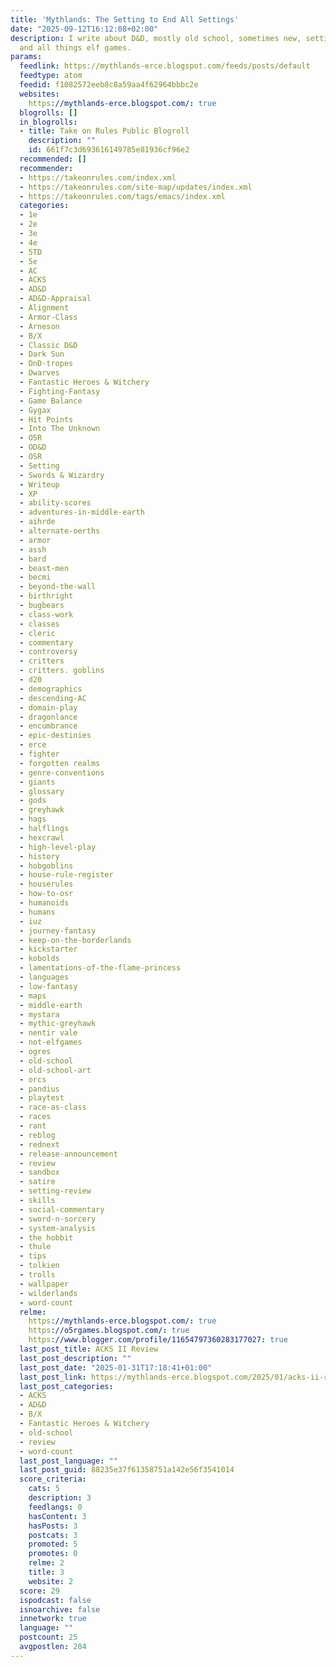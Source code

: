 ```yaml
---
title: 'Mythlands: The Setting to End All Settings'
date: "2025-09-12T16:12:08+02:00"
description: I write about D&D, mostly old school, sometimes new, settings, game analysis
  and all things elf games.
params:
  feedlink: https://mythlands-erce.blogspot.com/feeds/posts/default
  feedtype: atom
  feedid: f1082572eeb8c8a59aa4f62964bbbc2e
  websites:
    https://mythlands-erce.blogspot.com/: true
  blogrolls: []
  in_blogrolls:
  - title: Take on Rules Public Blogroll
    description: ""
    id: 661f7c3d693616149785e81936cf96e2
  recommended: []
  recommender:
  - https://takeonrules.com/index.xml
  - https://takeonrules.com/site-map/updates/index.xml
  - https://takeonrules.com/tags/emacs/index.xml
  categories:
  - 1e
  - 2e
  - 3e
  - 4e
  - 5TD
  - 5e
  - AC
  - ACKS
  - AD&D
  - AD&D-Appraisal
  - Alignment
  - Armor-Class
  - Arneson
  - B/X
  - Classic D&D
  - Dark Sun
  - DnD-tropes
  - Dwarves
  - Fantastic Heroes & Witchery
  - Fighting-Fantasy
  - Game Balance
  - Gygax
  - Hit Points
  - Into The Unknown
  - O5R
  - OD&D
  - OSR
  - Setting
  - Swords & Wizardry
  - Writeup
  - XP
  - ability-scores
  - adventures-in-middle-earth
  - aihrde
  - alternate-oerths
  - armor
  - assh
  - bard
  - beast-men
  - becmi
  - beyond-the-wall
  - birthright
  - bugbears
  - class-work
  - classes
  - cleric
  - commentary
  - controversy
  - critters
  - critters. goblins
  - d20
  - demographics
  - descending-AC
  - domain-play
  - dragonlance
  - encumbrance
  - epic-destinies
  - erce
  - fighter
  - forgotten realms
  - genre-conventions
  - giants
  - glossary
  - gods
  - greyhawk
  - hags
  - halflings
  - hexcrawl
  - high-level-play
  - history
  - hobgoblins
  - house-rule-register
  - houserules
  - how-to-osr
  - humanoids
  - humans
  - iuz
  - journey-fantasy
  - keep-on-the-borderlands
  - kickstarter
  - kobolds
  - lamentations-of-the-flame-princess
  - languages
  - low-fantasy
  - maps
  - middle-earth
  - mystara
  - mythic-greyhawk
  - nentir vale
  - not-elfgames
  - ogres
  - old-school
  - old-school-art
  - orcs
  - pandius
  - playtest
  - race-as-class
  - races
  - rant
  - reblog
  - rednext
  - release-announcement
  - review
  - sandbox
  - satire
  - setting-review
  - skills
  - social-commentary
  - sword-n-sorcery
  - system-analysis
  - the hobbit
  - thule
  - tips
  - tolkien
  - trolls
  - wallpaper
  - wilderlands
  - word-count
  relme:
    https://mythlands-erce.blogspot.com/: true
    https://o5rgames.blogspot.com/: true
    https://www.blogger.com/profile/11654797360283177027: true
  last_post_title: ACKS II Review
  last_post_description: ""
  last_post_date: "2025-01-31T17:18:41+01:00"
  last_post_link: https://mythlands-erce.blogspot.com/2025/01/acks-ii-review.html
  last_post_categories:
  - ACKS
  - AD&D
  - B/X
  - Fantastic Heroes & Witchery
  - old-school
  - review
  - word-count
  last_post_language: ""
  last_post_guid: 88235e37f61358751a142e56f3541014
  score_criteria:
    cats: 5
    description: 3
    feedlangs: 0
    hasContent: 3
    hasPosts: 3
    postcats: 3
    promoted: 5
    promotes: 0
    relme: 2
    title: 3
    website: 2
  score: 29
  ispodcast: false
  isnoarchive: false
  innetwork: true
  language: ""
  postcount: 25
  avgpostlen: 284
---
```


